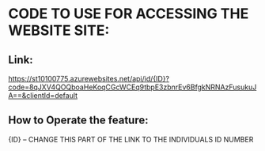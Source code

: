 # CODE TO USE FOR ACCESSING THE WEBSITE SITE:

## Link:

https://st10100775.azurewebsites.net/api/id/{ID}?code=8qJXV4QOQboaHeKoqCGcWCEq9tbpE3zbnrEv6BfgkNRNAzFusukuJA==&clientId=default

## How to Operate the feature:

{ID} – CHANGE THIS PART OF THE LINK TO THE INDIVIDUALS ID NUMBER

